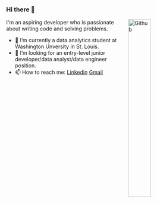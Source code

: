 ### Hi there 👋

<img width="35%" align="right" alt="Github" src="https://user-images.githubusercontent.com/48678280/88862734-4903af80-d201-11ea-968b-9c939d88a37c.gif" />

I'm an aspiring developer who is passionate about writing code and solving problems.

- 🔭 I’m currently a data analytics student at Washington Unversity in St. Louis.
- 👯 I’m looking for an entry-level junior developer/data analyst/data engineer position. 
- 📫 How to reach me: [Linkedin](https://www.linkedin.com/in/jason-o-yun-302a86a3/) [Gmail](mailto:wonhee3472@gmail.com)
